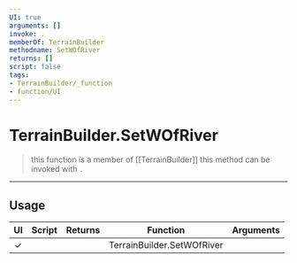 ```yaml
---
UI: true
arguments: []
invoke: .
memberOf: TerrainBuilder
methodname: SetWOfRiver
returns: []
script: false
tags:
- TerrainBuilder/_function
- function/UI
---
```

# TerrainBuilder.SetWOfRiver
> this function is a member of [[TerrainBuilder]]
> this method can be invoked with `.`
-----
## Usage
|  UI | Script | Returns | Function | Arguments |
|:---:|:------:|-------:|:--------:|:---------|
|✓| ||TerrainBuilder.SetWOfRiver||
